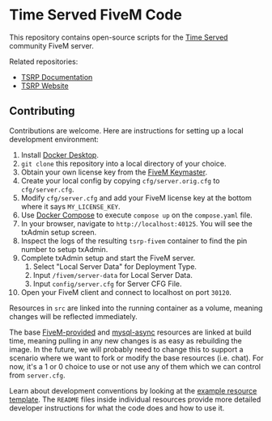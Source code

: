 # Time Served FiveM Code
This repository contains open-source scripts for the [Time Served](https://www.timeservedrp.com) community FiveM server.

Related repositories:
- [TSRP Documentation](https://github.com/openmailbox/tsrp-docs)
- [TSRP Website](https://github.com/openmailbox/tsrp-web)

## Contributing
Contributions are welcome. Here are instructions for setting up a local development environment:
1. Install [Docker Desktop](https://www.docker.com/).
1. `git clone` this repository into a local directory of your choice.
1. Obtain your own license key from the [FiveM Keymaster](https://keymaster.fivem.net/).
1. Create your local config by copying `cfg/server.orig.cfg` to `cfg/server.cfg`.
1. Modify `cfg/server.cfg` and add your FiveM license key at the bottom where it says `MY_LICENSE_KEY`.
1. Use [Docker Compose](https://docs.docker.com/compose/) to execute `compose up` on the `compose.yaml` file.
1. In your browser, navigate to `http://localhost:40125`. You will see the txAdmin setup screen.
1. Inspect the logs of the resulting `tsrp-fivem` container to find the pin number to setup txAdmin.
1. Complete txAdmin setup and start the FiveM server.
    1. Select "Local Server Data" for Deployment Type.
    1. Input `/fivem/server-data` for Local Server Data.
    1. Input `config/server.cfg` for Server CFG File.
1. Open your FiveM client and connect to localhost on port `30120`.

Resources in `src` are linked into the running container as a volume, meaning changes will be reflected immediately.

The base [FiveM-provided](https://github.com/citizenfx/cfx-server-data/tree/master/resources) and [mysql-async](https://github.com/brouznouf/fivem-mysql-async) resources are linked at build time, meaning pulling in any new changes is as easy as rebuilding the image. In the future, we will probably need to change this to support a scenario where we want to fork or modify the base resources (i.e. chat). For now, it's a 1 or 0 choice to use or not use any of them which we can control from `server.cfg`.

Learn about development conventions by looking at the [example resource template](https://github.com/openmailbox/tsrp-fivem/tree/webpack/src/template). The `README` files inside individual resources provide more detailed developer instructions for what the code does and how to use it.
